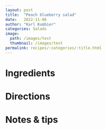 ```yaml
---
layout: post
title:  "Peach blueberry salad"
date:   2022-11-06
author: "Karl Kumbier"
categories: Salads
image:
  path: /images/test
  thumbnail: /images/test
permalink: recipes/:categories/:title.html
---
```


# Ingredients

# Directions

# Notes & tips
